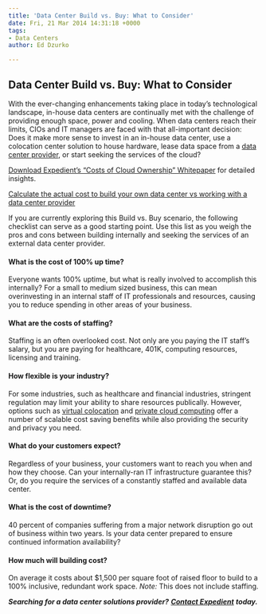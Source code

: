 ```yaml
---
title: 'Data Center Build vs. Buy: What to Consider'
date: Fri, 21 Mar 2014 14:31:18 +0000
tags:
- Data Centers
author: Ed Dzurko

---
```

## Data Center Build vs. Buy: What to Consider

With the ever-changing enhancements taking place in today’s technological landscape, in-house data centers are continually met with the challenge of providing enough space, power and cooling. When data centers reach their limits, CIOs and IT managers are faced with that all-important decision: Does it make more sense to invest in an in-house data center, use a colocation center solution to house hardware, lease data space from a [data center provider](https://www.expedient.com/the-data-centers/ "Data Centers"), or start seeking the services of the cloud?

[Download Expedient’s “Costs of Cloud Ownership” Whitepaper](http://bit.ly/13IHfox) for detailed insights.

[Calculate the actual cost to build your own data center vs working with a data center provider](https://www.expedient.com/data-center-build-vs-buy-calculator/ "THE COMPLETE CLOUD BUILD VS BUY CALCULATOR")

If you are currently exploring this Build vs. Buy scenario, the following checklist can serve as a good starting point. Use this list as you weigh the pros and cons between building internally and seeking the services of an external data center provider.

#### What is the cost of 100% up time?

Everyone wants 100% uptime, but what is really involved to accomplish this internally? For a small to medium sized business, this can mean overinvesting in an internal staff of IT professionals and resources, causing you to reduce spending in other areas of your business.

#### What are the costs of staffing?

Staffing is an often overlooked cost. Not only are you paying the IT staff’s salary, but you are paying for healthcare, 401K, computing resources, licensing and training.

#### How flexible is your industry?

For some industries, such as healthcare and financial industries, stringent regulation may limit your ability to share resources publically. However, options such as [virtual colocation](https://www.expedient.com/cloud-computing/virtual-colocation/ "Virtual Colocation") and [private cloud computing](https://www.expedient.com/cloud-computing/private-cloud-computing/ "Private") offer a number of scalable cost saving benefits while also providing the security and privacy you need.

#### What do your customers expect?

Regardless of your business, your customers want to reach you when and how they choose. Can your internally-ran IT infrastructure guarantee this? Or, do you require the services of a constantly staffed and available data center.

#### What is the cost of downtime?

40 percent of companies suffering from a major network disruption go out of business within two years. Is your data center prepared to ensure continued information availability?

#### How much will building cost?

On average it costs about $1,500 per square foot of raised floor to build to a 100% inclusive, redundant work space. _Note:_ This does not include staffing.

**_Searching for a data center solutions provider?_** [**_Contact Expedient_**](https://www.expedient.com/support/ "Support") **_today._**